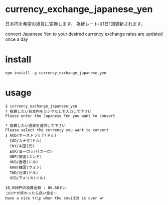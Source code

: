 # currency_exchange_japanese_yen

日本円を希望の通貨に変換します。
為替レートは1日1回更新されます。

convert Japanese Yen to your desired currency
exchange rates are updated once a day

# install

 ```
 npm install -g currency_exchange_japanese_yen
 ```

# usage

```
$ currency_exchange_japanese_yen
? 換算したい日本円をカンマなしで入力して下さい
Please enter the Japanese Yen you want to convert
```

```
? 換算したい通貨を選択して下さい
Please select the currency you want to convert
❯ AUD/オーストラリア(ドル)
  CAD/カナダ(ドル)
  CNY/中国(元)
  EUR/ヨーロッパ(ユーロ)
  GBP/英国(ポンド)
  HKD/香港(ドル)
  KRW/韓国(ウォン)
  TWD/台湾(ドル)
  USD/アメリカ(ドル) 
```

```
10,000円の換算金額 : 86.60ドル
コロナが終わったら良い旅を✨
Have a nice trip when the covid19 is over 🛩️
```
